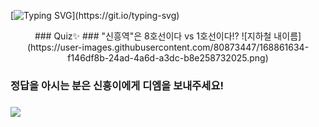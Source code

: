 [![Typing SVG](https://readme-typing-svg.herokuapp.com?color=FF3399&size=20&multiline=true&width=600&height=30&lines=Hello+I'm+SinHeung!)](https://git.io/typing-svg)
<p align="center">
### Quiz✨
### "신흥역"은 8호선이다 vs 1호선이다!? 
![지하철 내이름](https://user-images.githubusercontent.com/80873447/168861634-f146df8b-24ad-4a6d-a3dc-b8e258732025.png)

  ### 정답을 아시는 분은 신흥이에게 디엠을 보내주세요!
### <a href="https://www.instagram.com/hlneung/"><img src="https://img.shields.io/badge/Instagram-E4405F?style=flat-square&logo=Instagram&logoColor=white&link=https://www.instagram.com/hlneung/"/></a>
</p>
